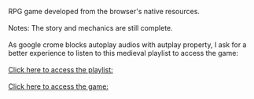 RPG game developed from the browser's native resources.<br/><br/>
Notes: The story and mechanics are still complete.<br/><br/>
As google crome blocks autoplay audios with autplay property, I ask for a better experience to listen to this medieval playlist to access the game:<br/><br/>
[Click here to access the playlist: ](https://www.youtube.com/watch?v=ALeNmKjrM6Y&t=2402s&ab_channel=Lamejorm%C3%BAsicainstrumental)<br/><br/>
[Click here to access the game: ](https://marinsantos.github.io/Jogo-RPG-/)
